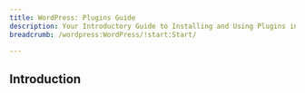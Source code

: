 ```yaml
---
title: WordPress: Plugins Guide
description: Your Introductory Guide to Installing and Using Plugins in WordPress.
breadcrumb: /wordpress:WordPress/!start:Start/

---
```


Introduction
-----